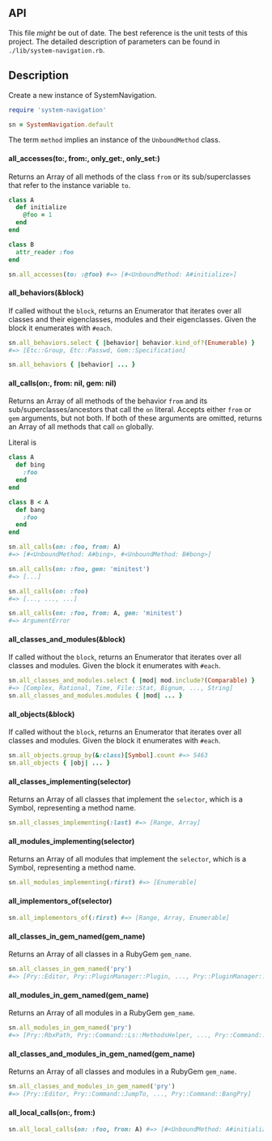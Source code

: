 API
---

This file _might_ be out of date. The best reference is the unit tests of this
project. The detailed description of parameters can be found in
`./lib/system-navigation.rb`.

## Description

Create a new instance of SystemNavigation.

```ruby
require 'system-navigation'

sn = SystemNavigation.default
```

The term `method` implies an instance of the `UnboundMethod` class.

#### all_accesses(to:, from:, only_get:, only_set:)

Returns an Array of all methods of the class `from` or its sub/superclasses that
refer to the instance variable `to`.

```ruby
class A
  def initialize
    @foo = 1
  end
end

class B
  attr_reader :foo
end

sn.all_accesses(to: :@foo) #=> [#<UnboundMethod: A#initialize>]
```

#### all_behaviors(&block)

If called without the `block`, returns an Enumerator that iterates over all
classes and their eigenclasses, modules and their eigenclasses. Given the block
it enumerates with `#each`.

```ruby
sn.all_behaviors.select { |behavior| behavior.kind_of?(Enumerable) }
#=> [Etc::Group, Etc::Passwd, Gem::Specification]

sn.all_behaviors { |behavior| ... }
```

#### all_calls(on:, from: nil, gem: nil)

Returns an Array of all methods of the behavior `from` and its
sub/superclasses/ancestors that call the `on` literal. Accepts either `from` or
`gem` arguments, but not both. If both of these arguments are omitted, returns
an Array of all methods that call `on` globally.

Literal is

```ruby
class A
  def bing
    :foo
  end
end

class B < A
  def bang
    :foo
  end
end

sn.all_calls(on: :foo, from: A)
#=> [#<UnboundMethod: A#bing>, #<UnboundMethod: B#bong>]

sn.all_calls(on: :foo, gem: 'minitest')
#=> [...]

sn.all_calls(on: :foo)
#=> [..., ..., ...]

sn.all_calls(on: :foo, from: A, gem: 'minitest')
#=> ArgumentError
```

#### all_classes_and_modules(&block)

If called without the `block`, returns an Enumerator that iterates over all
classes and modules. Given the block it enumerates with `#each`.

```ruby
sn.all_classes_and_modules.select { |mod| mod.include?(Comparable) }
#=> [Complex, Rational, Time, File::Stat, Bignum, ..., String]
sn.all_classes_and_modules.modules { |mod| ... }
```

#### all_objects(&block)

If called without the `block`, returns an Enumerator that iterates over all
classes and modules. Given the block it enumerates with `#each`.

```ruby
sn.all_objects.group_by(&:class)[Symbol].count #=> 5463
sn.all_objects { |obj| ... }
```

#### all_classes_implementing(selector)

Returns an Array of all classes that implement the `selector`, which is a Symbol,
representing a method name.

```ruby
sn.all_classes_implementing(:last) #=> [Range, Array]
```

#### all_modules_implementing(selector)

Returns an Array of all modules that implement the `selector`, which is a Symbol,
representing a method name.

```ruby
sn.all_modules_implementing(:first) #=> [Enumerable]
```

#### all_implementors_of(selector)

```ruby
sn.all_implementors_of(:first) #=> [Range, Array, Enumerable]
```

#### all_classes_in_gem_named(gem_name)

Returns an Array of all classes in a RubyGem `gem_name`.

```ruby
sn.all_classes_in_gem_named('pry')
#=> [Pry::Editor, Pry::PluginManager::Plugin, ..., Pry::PluginManager::NoPlugin]
```

#### all_modules_in_gem_named(gem_name)

Returns an Array of all modules in a RubyGem `gem_name`.

```ruby
sn.all_modules_in_gem_named('pry')
#=> [Pry::RbxPath, Pry::Command::Ls::MethodsHelper, ..., Pry::Command::Ls::JRubyHacks]
```

#### all_classes_and_modules_in_gem_named(gem_name)

Returns an Array of all classes and modules in a RubyGem `gem_name`.

```ruby
sn.all_classes_and_modules_in_gem_named('pry')
#=> [Pry::Editor, Pry::Command::JumpTo, ..., Pry::Command::BangPry]
```

#### all_local_calls(on:, from:)

```ruby
sn.all_local_calls(on: :foo, from: A) #=> [#<UnboundMethod: A#initialize>]
```
